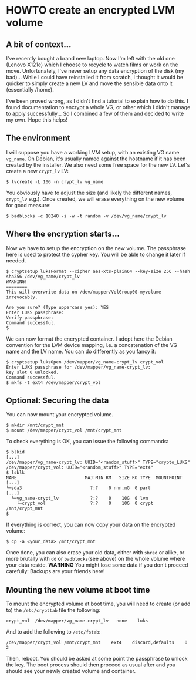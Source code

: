# HOWTO create an encrypted LVM volume

## A bit of context...
I've recently bought a brand new laptop. Now I'm left with the old one (Lenovo
X121e) which I choose to recycle to watch films or work on the move.
Unfortunately, I've never setup any data encryption of the disk (my bad)...
While I could have reinstalled it from scratch, I thought it would be quicker
to simply create a new LV and move the sensible data onto it (essentially /home).

I've been proved wrong, as I didn't find a tutorial to explain how to do this.
I found documentation to encrypt a whole VG, or other which I didn't manage to
apply successfully... So I combined a few of them and decided to write my own.
Hope this helps!

## The environment
I will suppose you have a working LVM setup, with an existing VG name
`vg_name`. On Debian, it's usually named against the hostname if it has been
created by the installer. We also need some free space for the new LV. Let's
create a new `crypt_lv` LV:

    $ lvcreate -L 10G -n crypt_lv vg_name

You obviously have to adjust the size (and likely the different names, `crypt_lv`
e.g.). Once created, we will erase everything on the new volume for good measure:

    $ badblocks -c 10240 -s -w -t random -v /dev/vg_name/crypt_lv

## Where the encryption starts...
Now we have to setup the encryption on the new volume. The passphrase here is used to protect the cypher key. You will be able to change it later if needed.

    $ cryptsetup luksFormat --cipher aes-xts-plain64 --key-size 256 --hash sha256 /dev/vg_name/crypt_lv
    WARNING!
    ========
    This will overwrite data on /dev/mapper/VolGroup00-myvolume irrevocably.
    
    Are you sure? (Type uppercase yes): YES
    Enter LUKS passphrase:
    Verify passphrase:
    Command successful.
    $

We can now format the encrypted container. I adopt here the Debian convention
for the LVM device mapping, i.e. a concatenation of the VG name and the LV
name. You can do differently as you fancy it:

    $ cryptsetup luksOpen /dev/mapper/vg_name-crypt_lv crypt_vol
    Enter LUKS passphrase for /dev/mapper/vg_name-crypt_lv:
    key slot 0 unlocked.
    Command successful.
    $ mkfs -t ext4 /dev/mapper/crypt_vol

## Optional: Securing the data
You can now mount your encrypted volume.

    $ mkdir /mnt/crypt_mnt
    $ mount /dev/mapper/crypt_vol /mnt/crypt_mnt

To check everything is OK, you can issue the following commands:

    $ blkid
    [...]
    /dev/mapper/vg_name-crypt_lv: UUID="<random_stuff>" TYPE="crypto_LUKS"
    /dev/mapper/crypt_vol: UUID="<random_stuff>" TYPE="ext4"
    $ lsblk
    NAME                          MAJ:MIN RM   SIZE RO TYPE  MOUNTPOINT
    [...]
    └─sda3                          ?:?    0 nnn,nG  0 part
    [...]
      └─vg_name-crypt_lv            ?:?    0    10G  0 lvm
        └─crypt_vol                 ?:?    0    10G  0 crypt /mnt/crypt_mnt
    $

If everything is correct, you can now copy your data on the encrypted volume:

    $ cp -a <your_data> /mnt/crypt_mnt

Once done, you can also erase your old data, either with `shred` or alike, or
more brutally with `dd` or `badblocks`(see above) on the whole volume where
your data reside. **WARNING** You might lose some data if you don't proceed
carefully: Backups are your friends here!

## Mounting the new volume at boot time
To mount the encrypted volume at boot time, you will need to create (or add to)
the `/etc/crypttab` file the following:

    crypt_vol  /dev/mapper/vg_name-crypt_lv   none    luks

And to add the following to `/etc/fstab`:

    /dev/mapper/crypt_vol /mnt/crypt_mnt    ext4    discard,defaults    0   2

Then, reboot. You should be asked at some point the passphrase to unlock the
key. The boot process should then proceed as usual after and you should see
your newly created volume and container.
